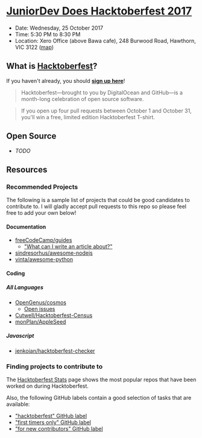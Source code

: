 # [JuniorDev Does Hacktoberfest 2017](https://www.meetup.com/Junior-Developers-Melbourne/events/244100075/)

- Date: Wednesday, 25 October 2017
- Time: 5:30 PM to 8:30 PM
- Location: Xero Office (above Bawa cafe), 248 Burwood Road, Hawthorn, VIC 3122 ([map](https://www.google.com.au/maps/place/Xero/@-37.822539,145.031989,15z/))

## What is [Hacktoberfest](Hacktoberfest)?

If you haven't already, you should **[sign up here](https://hacktoberfest.digitalocean.com)**!

> Hacktoberfest—brought to you by DigitalOcean and GitHub—is a month-long celebration of open source software.

> If you open up four pull requests between October 1 and October 31, you'll win a free, limited edition Hacktoberfest T-shirt.

## Open Source

- *TODO*

## Resources

### Recommended Projects

The following is a sample list of projects that could be good candidates to contribute to. I will gladly accept pull requests to this repo so please feel free to add your own below!

#### Documentation

- [freeCodeCamp/guides](https://github.com/freeCodeCamp/guides)
    - ["What can I write an article about?"](https://github.com/freeCodeCamp/guides#what-can-i-write-an-article-about)
- [sindresorhus/awesome-nodejs](https://github.com/sindresorhus/awesome-nodejs)
- [vinta/awesome-python](https://github.com/vinta/awesome-python)

#### Coding

##### All Languages

- [OpenGenus/cosmos](https://github.com/OpenGenus/cosmos/issues)
    - [Open issues](https://github.com/OpenGenus/cosmos/issues)
- [Cutwell/Hacktoberfest-Census](https://github.com/Cutwell/Hacktoberfest-Census/)
- [monPlan/AppleSeed](https://github.com/monPlan/AppleSeed/issues) 

##### Javascript

- [jenkoian/hacktoberfest-checker](https://github.com/jenkoian/hacktoberfest-checker)

### Finding projects to contribute to

The [Hacktoberfest Stats](https://hacktoberfest.digitalocean.com/stats/) page shows the most popular repos that have been worked on during Hacktoberfest.

Also, the following GitHub labels contain a good selection of tasks that are available:

- ["hacktoberfest" GitHub label](https://github.com/search?q=label:hacktoberfest+state:open+type:issue)
- ["first timers only" GitHub label](https://github.com/search?q=label%3Afirst-timers-only+state%3Aopen+type%3Aissue)
- ["for new contributors" GitHub label](https://github.com/search?q=label%3Afor-new-contributors+state%3Aopen+type%3Aissue)
